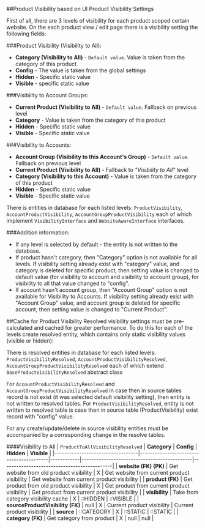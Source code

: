 ##Product Visibility based on UI Product Visibility Settings

First of all, there are 3 levels of visibility for each product scoped certain website.
On the each product view / edit page there is a visibility setting the following fields:

###Product Visibility (Visibility to All):
* **Category (Visibility to All)** - `Default value`. Value is taken from the category of this product
* **Config** - The value is taken from the global settings
* **Hidden** - Specific static value
* **Visible** - specific static value

###Visibility to Account Groups:
* **Current Product (Visibility to All)** - `Default value`. Fallback on previous level
* **Category** - Value is taken from the category of this product
* **Hidden** - Specific static value
* **Visible** - Specific static value

###Visibility to Accounts:
* **Account Group (Visibility to this Account's Group)** - `Default value`. Fallback on previous level
* **Current Product (Visibility to All)**  - Fallback to *"Visibility to All"* level
* **Category (Visibility to this Account)** - Value is taken from the category of this product
* **Hidden** - Specific static value
* **Visible** - Specific static value

There is entities in database for each listed levels:
`ProductVisibility`, `AccountProductVisibility`, `AccountGroupProductVisibility` each of which implement `VisibilityInterface` and `WebsiteAwareInterface` interfaces.

###Addition information:
* If any level is selected by default - the entity is not written to the database.
* If product hasn't category, then "Category" option is not available for all levels. If visibility setting already exist with "category" value, and category is deleted for specific product, then setting value is changed to default value (for visibility to account and visibility to account group), for visibility to all that value changed to "config".     
* If account hasn't account group, then "Account Group" option is not available for Visibility to Accounts.  If visibility setting already exist with "Account Group" value, and account group is deleted for specific account, then setting value is changed to "Current Product".

##Cache for Product Visibility
Resolved visibility settings must be pre-calculated and cached for greater performance. To do this for each of the levels create resolved entity, which contains only static visibility values (visible or hidden):

There is resolved entities in database for each listed levels:
`ProductVisibilityResolved`, `AccountProductVisibilityResolved`, `AccountGroupProductVisibilityResolved` each of which extend `BaseProductVisibilityResolved` abstract class

For `AccountProductVisibilityResolved` and `AccountGroupProductVisibilityResolved` in case then in source tables record is not exist (it was selected default visibility setting), then entity is not written to resolved tables.
For `ProductVisibilityResolved`, entity is not written to resolved table is case then in source table (ProductVisibility) exist record with "config" value.

For any create/update/delete in source visibility entities must be accompanied by a corresponding change in the resolve tables.

####Visibility to All
| `ProductToAllVisibilityResolved` | **Category**                            | **Config** | **Hidden**                                  | **Visible**                                 |
|----------------------------------|-----------------------------------------|------------|---------------------------------------------|---------------------------------------------|
| **website (FK) (PK)**            | Get website from old product visibility |      X     | Get website from current product visibility | Get website from current product visibility |
| **product (FK)**                 | Get product from old product visibility |      X     | Get product from current product visibility | Get product from current product visibility |
| **visibility**                   | Take from category visibility cache     |      X     |                   ::HIDDEN                  |                  ::VISIBLE                  |
| **sourceProductVisibility (FK)** |                   null                  |      X     | Current product visibility                  | Current product visibility                  |
| **source**                       |                ::CATEGORY               |      X     |                   ::STATIC                  |                   ::STATIC                  |
| **category (FK)**                | Get category from product               |      X     |                     null                    |                     null                    |

